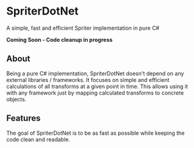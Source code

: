 # SpriterDotNet
A simple, fast and efficient Spriter implementation in pure C#

**Coming Soon - Code cleanup in progress**

## About
Being a pure C# implementation, SpriterDotNet doesn't depend on any external libraries / frameworks. It focuses on simple and efficient calculations of all transforms at a given point in time. This allows using it with any framework just by mapping calculated transforms to concrete objects.

## Features
The goal of SpriterDotNet is to be as fast as possible while keeping the code clean and readable.
